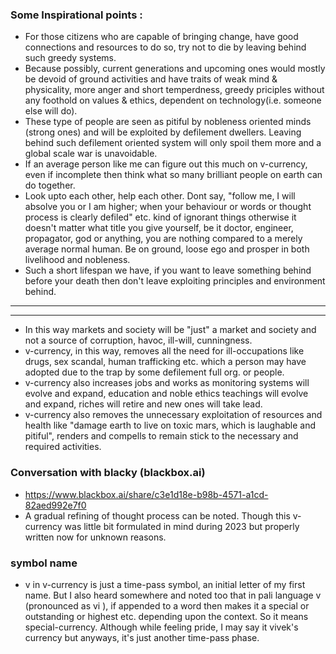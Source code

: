 
### Some Inspirational points : 
   - For those citizens who are capable of bringing change, have good connections and resources to do so, try not to die by leaving behind such greedy systems.
   - Because possibly, current generations and upcoming ones would mostly be devoid of ground activities and have traits of weak mind & physicality, more anger and short temperdness, greedy priciples without any foothold on values & ethics, dependent on technology(i.e. someone else will do).
   - These type of people are seen as pitiful by nobleness oriented minds (strong ones) and will be exploited by defilement dwellers. Leaving behind such defilement oriented system will only spoil them more and a global scale war is unavoidable. 
   - If an average person like me can figure out this much on v-currency, even if incomplete then think what so many brilliant people on earth can do together. 
   - Look upto each other, help each other. Dont say, "follow me, I will absolve you or I am higher; when your behaviour or words or thought process is clearly defiled" etc. kind of ignorant things otherwise it doesn't matter what title you give yourself, be it doctor, engineer, propagator, god or anything, you are nothing compared to a merely average normal human. Be on ground, loose ego and prosper in both livelihood and nobleness. 
   - Such a short lifespan we have, if you want to leave something behind before your death then don't leave exploiting principles and environment behind.

----
----

   - In this way markets and society will be "just" a market and society and not a source of corruption, havoc, ill-will, cunningness.
   - v-currency, in this way, removes all the need for ill-occupations like drugs, sex scandal, human trafficking etc. which a person may have adopted due to the trap by some defilement full org. or people.
   - v-currency also increases jobs and works as monitoring systems will evolve and expand, education and noble ethics teachings will evolve and expand, riches will retire and new ones will take lead.
   - v-currency also removes the unnecessary exploitation of resources and health like "damage earth to live on toxic mars, which is laughable and pitiful", renders and compells to remain stick to the necessary and required activities.

### Conversation with blacky (blackbox.ai) 

   - https://www.blackbox.ai/share/c3e1d18e-b98b-4571-a1cd-82aed992e7f0
   - A gradual refining of thought process can be noted. Though this v-currency was little bit formulated in mind during 2023 but properly written now for unknown reasons.


### symbol name
   - v in v-currency is just a time-pass symbol, an initial letter of my first name. But I also heard somewhere and noted too that in pali language v (pronounced as vi ), if appended to a word then makes it a special or outstanding or highest etc. depending upon the context. So it means special-currency. Although while feeling pride, I may say it vivek's currency but anyways, it's just another time-pass phase.





